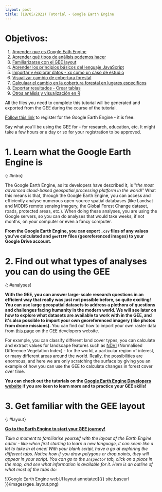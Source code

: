 ```yaml
---
layout: post
title: (18/05/2021) Tutorial - Google Earth Engine
---
```


# Objetivos:

1. [Aprender que es Google Eath Engine](#intro)
2. [Aprender qué tipos de análisis podemos hacer](#analyses)
3. [Familiarizarse con el GEE layout](#layout)
4. [Aprender los principios básicos del lenguaje JavaScript](#javascript)
5. [Importar y explorar datos - xx como un caso de estudio](#import)
6. [Visualizar cambio de cobertura forestal](#visualise)
7. [Calculaar el cambio en la cobertura forestal en lugares especificos](#calculate)
8. [Exportar resultados - Crear tablas](#export)
9. [Otros análisis y visualización en R](#R)



All the files you need to complete this tutorial will be generated and exported from the GEE during the course of the tutorial.

[Follow this link](https://signup.earthengine.google.com/) to register for the Google Earth Engine - it is free.

Say what you'll be using the GEE for - for research, education, etc. It might take a few hours or a day or so for your registration to be approved.


# 1. Learn what the Google Earth Engine is
{: #intro}

The Google Earth Engine, as its developers have described it, is "_the most advanced cloud-based geospatial processing platform in the world!_" What this means is that, through the Google Earth Engine, you can access and efficiently analyse numerous open-source spatial databases (like Landsat and MODIS remote sensing imagery, the Global Forest Change dataset, roads, protected areas, etc.). When doing these analyses, you are using the Google servers, so you can do analyses that would take weeks, if not months, on your computer or even a fancy computer.

__From the Google Earth Engine, you can export `.csv` files of any values you've calculated and `geoTIFF` files (georeferenced images) to your Google Drive account.__


# 2. Find out what types of analyses you can do using the GEE
{: #analyses}

__With the GEE, you can answer large-scale research questions in an efficient way that really was just not possible before, so quite exciting! You can use large geospatial datasets to address a plethora of questions and challenges facing humanity in the modern world. We will see later on how to explore what datasets are available to work with in the GEE, and it's also possible to import your own georeferenced imagery (like photos from drone missions).__ You can find out how to import your own raster data from [this page](https://developers.google.com/earth-engine/image_upload) on the GEE developers website.

For example, you can classify different land cover types, you can calculate and extract values for landscape features such as [NDVI](https://en.wikipedia.org/wiki/Normalized_difference_vegetation_index) (Normalised Difference Vegetation Index) - for the world, a particular region of interest, or many different areas around the world. Really, the possibilities are enormous, and here we are only scratching the surface by giving you an example of how you can use the GEE to calculate changes in forest cover over time.

__You can check out the tutorials on the [Google Earth Engine Developers website](https://developers.google.com/earth-engine/) if you are keen to learn more and to practice your GEE skills!__


# 3. Get familiar with the GEE layout
{: #layout}

__[Go to the Earth Engine to start your GEE journey!](https://code.earthengine.google.com)__

_Take a moment to familiarise yourself with the layout of the Earth Engine editor - like when first starting to learn a new language, it can seem like a lot to take in at once! With your blank script, have a go at exploring the different tabs. Notice how if you draw polygons or drop points, they will appear in your script. You can go to the `Inspector` tab, click on a place in the map, and see what information is available for it. Here is an outline of what most of the tabs do:_

![Google Earth Engine webUI layout annotated]({{ site.baseurl }}/images/gee_layout.png)
